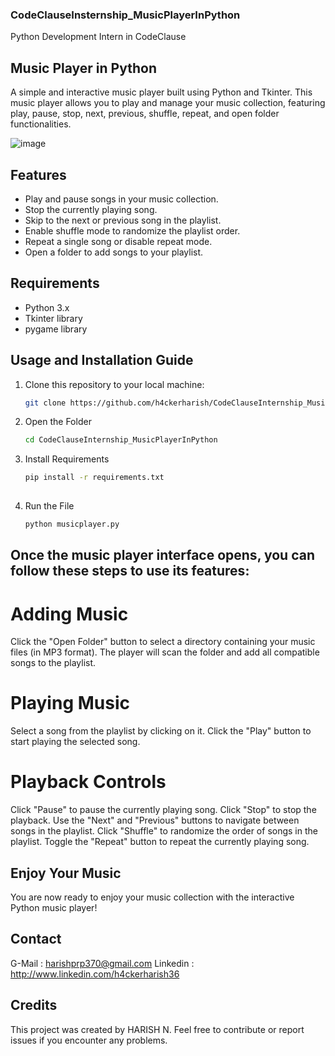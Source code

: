 ### CodeClauseInsternship_MusicPlayerInPython
Python Development Intern in CodeClause

## Music Player in Python

A simple and interactive music player built using Python and Tkinter. This music player allows you to play and manage your music collection, featuring play, pause, stop, next, previous, shuffle, repeat, and open folder functionalities.

![image](https://github.com/h4ckerharish/CodeClauseInsternship_MusicPlayerInPython/assets/66734043/b3e82cc3-60a7-4a58-beb4-9f8770187551)


## Features

- Play and pause songs in your music collection.
- Stop the currently playing song.
- Skip to the next or previous song in the playlist.
- Enable shuffle mode to randomize the playlist order.
- Repeat a single song or disable repeat mode.
- Open a folder to add songs to your playlist.

## Requirements

- Python 3.x
- Tkinter library
- pygame library 

## Usage and Installation Guide

1. Clone this repository to your local machine:

   ```bash
   git clone https://github.com/h4ckerharish/CodeClauseInternship_MusicPlayerInPython.git
2. Open the Folder

   ```bash
   cd CodeClauseInternship_MusicPlayerInPython
   
3. Install Requirements

   ```bash
   pip install -r requirements.txt
  
4. Run the File 
   ```bash
   python musicplayer.py

## Once the music player interface opens, you can follow these steps to use its features:

# Adding Music
Click the "Open Folder" button to select a directory containing your music files (in MP3 format). The player will scan the folder and add all compatible songs to the playlist.

# Playing Music
Select a song from the playlist by clicking on it.
Click the "Play" button to start playing the selected song.

# Playback Controls
Click "Pause" to pause the currently playing song.
Click "Stop" to stop the playback.
Use the "Next" and "Previous" buttons to navigate between songs in the playlist.
Click "Shuffle" to randomize the order of songs in the playlist.
Toggle the "Repeat" button to repeat the currently playing song.

## Enjoy Your Music
You are now ready to enjoy your music collection with the interactive Python music player!

## Contact

G-Mail : harishprp370@gmail.com
Linkedin : http://www.linkedin.com/h4ckerharish36

## Credits
This project was created by HARISH N. Feel free to contribute or report issues if you encounter any problems.


